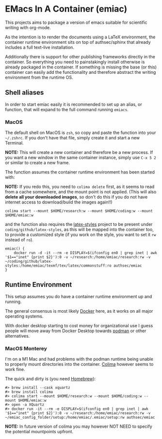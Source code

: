 # EMacs In A Container (emiac)

This projects aims to package a version of emacs suitable for scientific writing with org-mode.

As the intention is to render the documents using a LaTeX environment, the container runtime environment sits on top of authsec/sphinx that already includes a full text-live installation.

Additionally there is support for other publishing frameworks directly in the container. So everything you need to painstakingly install otherwise is already packaged in the container. If something is missing the base (or this) container can easily add the functionality and therefore abstract the writing environment from the runtime OS.

## Shell aliases

In order to start emiac easily it is recommended to set up an alias, or function, that will expand to the full command running `emiacs`.

### MacOS

The default shell on MacOS is `zsh`, so copy and paste the function into your `~/.zshrc`. If you don't have that file, simply create it and start a new Terminal.

**NOTE:** This will create a new container and therefore be a new process. If you want a new window in the same container instance, simply use `C-x 5 2` or similar to create a new frame.

The function assumes the container runtime environment has been started with:

**NOTE:** If you redo this, you need to `colima delete` first, as it seems to read from a cache somewhere, and the mount point is not applied. (This will also **delete all your downloaded images**, so don't do this if you do not have internet access to download/build the images again!!)

```
colima start --mount $HOME/research:w --mount $HOME/coding:w --mount $HOME/emiac:w
```

and the function also requires the [latex-styles](https://github.com/authsec/latex-styles) project to be present under `coding/github/latex-styles`, as this will be mapped into the container too, to provide a customized style (if you work on the style, you want to set it `rw` instead of `ro`).

```
emiac() {
    docker run -d -it --rm -e DISPLAY=$(ifconfig en0 | grep inet | awk '$1=="inet" {print $2}'):0 -v ~/research:/home/emiac/research:rw -v ~/coding/github/latex-styles:/home/emiac/texmf/tex/latex/commonstuff:ro authsec/emiac 
}
```

## Runtime Environment

This setup assumes you do have a container runtime environment up and running.

The general consensus is most likely [Docker](https://www.docker.com/) here, as it works on all major operating systems.

With docker desktop starting to cost money for organizational use I guess people will move away from Docker Desktop towards [podman](https://podman.io/) or other alternatives.

### MacOS Monterey

I'm on a M1 Mac and had problems with the podman runtime being unable to properly mount directories into the container. [Colima](https://github.com/abiosoft/colima) however seems to work fine.

The quick and dirty is (you need [Homebrew](https://brew.sh/)):

```
#> brew install --cask xquartz
#> brew install colima
#> colima start --mount $HOME/research:w --mount $HOME/coding:w --mount $HOME/emiac:w
#> open -a XQuartz
#> docker run -it --rm -e DISPLAY=$(ifconfig en0 | grep inet | awk '$1=="inet" {print $2}'):0 -v ~/research:/home/emiac/research:rw -v ~/emiac_config_folder/setup:/home/emiac/.emiac/setup:rw authsec/emiac
```

**NOTE:** In future version of colima you may however NOT NEED to specify the potential mountpoints upfront.